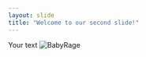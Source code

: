 ```yaml
---
layout: slide
title: "Welcome to our second slide!"
---
```

Your text
![BabyRage](https://git.io/BabyRage)
